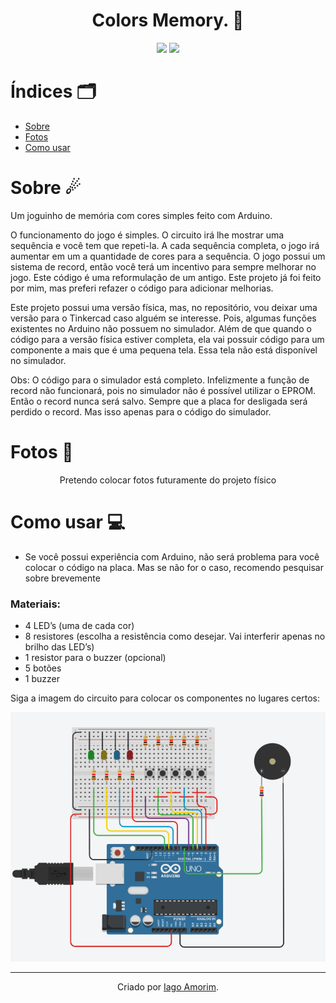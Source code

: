 <h1 align="center"> Colors Memory. 🧠</h1>
<div align="center">
  
  <img src="https://img.shields.io/badge/C%2B%2B-00599C?style=for-the-badge&logo=c%2B%2B&logoColor=white" />
  <img src="https://img.shields.io/badge/Arduino_IDE-00979D?style=for-the-badge&logo=arduino&logoColor=white" />
  
</div>


# Índices 🗂
* [Sobre](#sobre-)
* [Fotos](#Fotos-)
* [Como usar](#como-usar-)

# Sobre ☄

Um joguinho de memória com cores simples feito com Arduino.

O funcionamento do jogo é simples.
O circuito irá lhe mostrar uma sequência e você tem que repeti-la. A cada sequência completa, o jogo irá aumentar em um a quantidade de cores para a sequência. O jogo possui um sistema de record, então você terá um incentivo para sempre melhorar no jogo.
Este código é uma reformulação de um antigo. Este projeto já foi feito por mim, mas preferi refazer o código para adicionar melhorias. 

Este projeto possui uma versão física, mas, no repositório, vou deixar uma versão para o Tinkercad caso alguém se interesse. Pois, algumas funções existentes no Arduino não possuem no simulador. Além de que quando o código para a versão física estiver completa, ela vai possuir código para um componente a mais que é uma pequena tela. Essa tela não está disponível no simulador. 

Obs: O código para o simulador está completo. Infelizmente a função de record não funcionará,  pois no simulador não é possível utilizar o EPROM. Então o record nunca será salvo. Sempre que a placa for desligada será perdido o record. Mas isso apenas para o código do simulador.

# Fotos 📸
<div display="inline" align="center">

Pretendo colocar fotos futuramente do projeto físico

</div>

# Como usar 💻

 

 - Se você possui experiência com Arduino, não será problema para você colocar o código na placa. Mas se não for o caso, recomendo pesquisar sobre brevemente

### Materiais:
 - 4 LED’s (uma de cada cor)
 - 8 resistores (escolha a resistência como desejar. Vai interferir apenas no brilho das LED’s)
 - 1 resistor para o buzzer (opcional)
 - 5 botões
 - 1 buzzer

Siga a imagem do circuito para colocar os componentes no lugares certos:

<img src="./assets/image.png" />

<hr>
<div align="center">

Criado por [Iago Amorim](https://github.com/danonep2).

</div>
